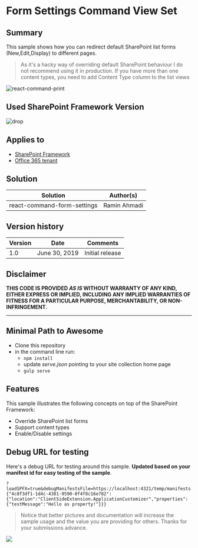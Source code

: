 # Form Settings Command View Set

## Summary
This sample shows how you can redirect default SharePoint list forms (New,Edit,Display) to different pages.

> As it's a hacky way of overriding default SharePoint behaviour I do not recommend using it in production.
> If you have more than one content types, you need to add Content Type column to the list views

![react-command-print](./assets/screenshot.gif)

## Used SharePoint Framework Version 
![drop](https://img.shields.io/badge/version-1.8-green.svg)

## Applies to

* [SharePoint Framework](https://dev.office.com/sharepoint)
* [Office 365 tenant](https://dev.office.com/sharepoint/docs/spfx/set-up-your-development-environment)

## Solution

Solution|Author(s)
--------|---------
react-command-form-settings | Ramin Ahmadi

## Version history

Version|Date|Comments
-------|----|--------
1.0|June 30, 2019|Initial release

## Disclaimer
**THIS CODE IS PROVIDED *AS IS* WITHOUT WARRANTY OF ANY KIND, EITHER EXPRESS OR IMPLIED, INCLUDING ANY IMPLIED WARRANTIES OF FITNESS FOR A PARTICULAR PURPOSE, MERCHANTABILITY, OR NON-INFRINGEMENT.**

---

## Minimal Path to Awesome

- Clone this repository
- in the command line run:
  - `npm install`
  - update _serve.json_ pointing to your site collection home page
  - `gulp serve`

## Features
This sample illustrates the following concepts on top of the SharePoint Framework:

* Override SharePoint list forms
* Support content types
* Enable/Disable settings

## Debug URL for testing
Here's a debug URL for testing around this sample. **Updated based on your manifest id for easy testing of the sample**.

```
?loadSPFX=true&debugManifestsFile=https://localhost:4321/temp/manifests.js&customActions={"4c8f3df1-1d4c-4381-9590-0f4f8c16e782":{"location":"ClientSideExtension.ApplicationCustomizer","properties":{"testMessage":"Hello as property!"}}}
```

> Notice that better pictures and documentation will increase the sample usage and the value you are providing for others. Thanks for your submissions advance.

<img src="https://pnptelemetry.azurewebsites.net/sp-dev-fx-extensions/samples/readme-template" />
